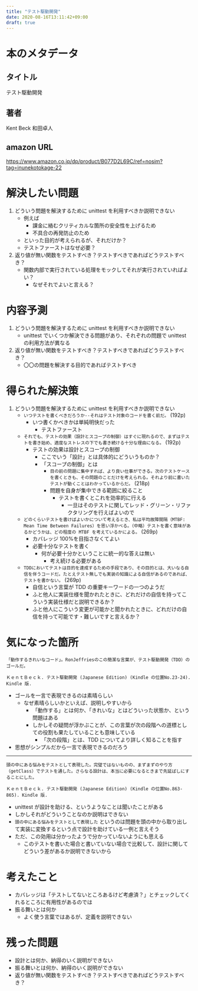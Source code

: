 ```yaml
---
title: "テスト駆動開発"
date: 2020-08-16T13:11:42+09:00
draft: true
---
```


# 本のメタデータ

## タイトル

テスト駆動開発

## 著者

Kent Beck
和田卓人

## amazon URL

<https://www.amazon.co.jp/dp/product/B077D2L69C/ref=nosim?tag=inunekotokage-22>

# 解決したい問題

1. どういう問題を解決するために unittest を利用すべきか説明できない
   - 例えば
     - 課金に絡むクリティカルな箇所の安全性を上げるため
     - 不具合の再発防止のため
   - といった目的が考えられるが、それだけか？
   - テストファーストはなぜ必要？
1. 返り値が無い関数をテストすべき？テストすべきであればどうテストすべき？
   - 関数内部で実行されている処理をモックしてそれが実行されていればよい？
     - なぜそれでよいと言える？

# 内容予測

1. どういう問題を解決するために unittest を利用すべきか説明できない
   - unittest でいくつか解決できる問題があり、それぞれの問題で unittest の利用方法が異なる
1. 返り値が無い関数をテストすべき？テストすべきであればどうテストすべき？
   - 〇〇の問題を解決する目的であればテストすべき

# 得られた解決策

1. どういう問題を解決するために unittest を利用すべきか説明できない
   - `いつテストを書くべきだろうか--それはテスト対象のコードを書く前だ。` (192p)
     - いつ書くかべきかは単純明快だった
       - テストファースト
   - `それでも、テストの効果（設計とスコープの制御）はすぐに現れるので、まずはテストを書き始め、適度なストレスの下でも書き続ける十分な理由になる。` (192p)
     - テストの効果は設計とスコープの制御
       - ここでいう「設計」とは具体的にどういうものか？
       - 「スコープの制御」とは
         - `目の前の問題に集中すれば、より良い仕事ができる。次のテストケースを書くときも、その問題のことだけを考えられる。それより前に書いたテストが動くことはわかっているからだ。` (218p)
         - 問題を自身が集中できる範囲に絞ること
           - テストを書くとこれを効率的に行える
             - 一旦はそのテストに関してレッド・グリーン・リファクタリングを行えばよいので
   - `どのくらいテストを書けばよいかについて考えるとき、私は平均故障間隔（MTBF: Mean Time Between Failures）を思い浮かべる。（中略）テストを書く意味があるかどうかは、どの程度の MTBF を考えているかによる。` (269p)
     - カバレッジ 100%を目指さなくてよい
     - 必要十分なテストを書く
       - 何が必要十分かということに統一的な答えは無い
         - 考え続ける必要がある
   - `TDDにおいてテストは目的を達成するための手段であり、その目的とは、大いなる自信を伴うコードだ。たとえテスト無しでも実装の知識による自信があるのであれば、テストを書かない。` (269p)
     - 自信という言葉が TDD の重要キーワードの一つのようだ
     - ふと他人に実装仕様を聞かれたときに、どれだけの自信を持ってこういう実装仕様だと説明できるか？
     - ふと他人にこういう変更が可能かと聞かれたときに、どれだけの自信を持って可能です・難しいですと言えるか？

# 気になった箇所

```text
「動作するきれいなコード」。RonJeffriesのこの簡潔な言葉が、テスト駆動開発（TDD）のゴールだ。

ＫｅｎｔＢｅｃｋ. テスト駆動開発 (Japanese Edition) (Kindle の位置No.23-24). Kindle 版.
```

- ゴールを一言で表現できるのは素晴らしい
  - なぜ素晴らしいかといえば、説明しやすいから
    - 「動作する」とは何か、「きれいな」とはどういった状態か、という問題はある
    - しかしその疑問が浮かぶことが、この言葉が次の段階への道標としての役割も果たしていることも意味している
      - 「次の段階」とは、TDD についてより詳しく知ることを指す
- 思想がシンプルだから一言で表現できるのだろう

---

```text
頭の中にある悩みをテストとして表現した。完璧ではないものの、まずまずのやり方（getClass）でテストを通した。さらなる設計は、本当に必要になるときまで先延ばしにすることにした。

ＫｅｎｔＢｅｃｋ. テスト駆動開発 (Japanese Edition) (Kindle の位置No.863-865). Kindle 版.
```

- unittest が設計を助ける、というようなことは聞いたことがある
- しかしそれがどういうことなのか説明はできない
- `頭の中にある悩みをテストとして表現した` というのは問題を頭の中から取り出して実装に変換するという点で設計を助けている一例と言えそう
- ただ、この効用は分かったようで分かっていないようにも思える
  - このテストを書いた場合と書いていない場合で比較して、設計に関してどういう差があるか説明できないから

# 考えたこと

- カバレッジは「テストしてないところあるけど考慮済？」とチェックしてくれるところに有用性があるのでは
- 振る舞いとは何か
  - よく使う言葉ではあるが、定義を説明できない

# 残った問題

- 設計とは何か、納得のいく説明ができない
- 振る舞いとは何か、納得のいく説明ができない
- 返り値が無い関数をテストすべき？テストすべきであればどうテストすべき？

